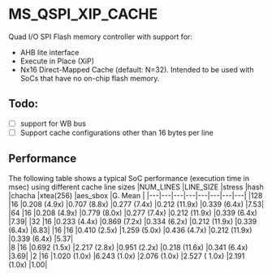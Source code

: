 # MS_QSPI_XIP_CACHE
Quad I/O SPI Flash memory controller with support for:
- AHB lite interface
- Execute in Place (XiP)
- Nx16 Direct-Mapped Cache (default: N=32).
Intended to be used with SoCs that have no on-chip flash memory. 

## Todo:
 - [ ] support for WB bus
 - [ ] Support cache configurations other than 16 bytes per line

 ## Performance
The following table shows a typical SoC performance (execution time in msec) using different cache line sizes 
|NUM_LINES   |LINE_SIZE   |stress |hash |chacha  |xtea(256) |aes_sbox    |G. Mean |
|---|---|---|---|---|---|---|---|
|128 |16  |0.208 (4.9x)    |0.707 (8.8x)    |0.277 (7.4x) |0.212 (11.9x)   |0.339 (6.4x)    |7.53|
|64  |16  |0.208 (4.9x)    |0.779 (8.0x)    |0.277 (7.4x) |0.212 (11.9x)   |0.339 (6.4x)    |7.39|
|32  |16  |0.233 (4.4x)    |0.869 (7.2x)    |0.334 (6.2x) |0.212 (11.9x)   |0.339 (6.4x)    |6.83|
|16  |16  |0.410 (2.5x)    |1.259 (5.0x)    |0.436 (4.7x) |0.212 (11.9x)   |0.339 (6.4x)    |5.37|     
|8   |16  |0.692 (1.5x)    |2.217 (2.8x)    |0.951 (2.2x) |0.218 (11.6x)   |0.341 (6.4x)    |3.69|
|2   |16  |1.020 (1.0x)    |6.243 (1.0x)    |2.076 (1.0x) |2.527 ( 1.0x)   |2.191 (1.0x)    |1.00|
